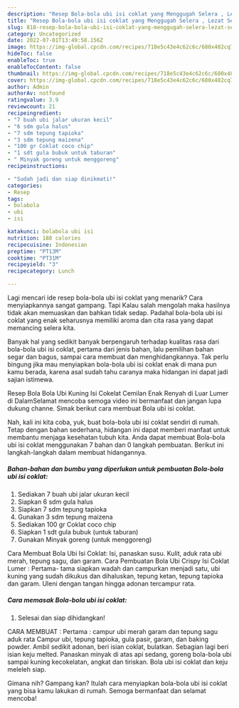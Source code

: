 ```yaml
---
description: "Resep Bola-bola ubi isi coklat yang Menggugah Selera , Lezat Sekali"
title: "Resep Bola-bola ubi isi coklat yang Menggugah Selera , Lezat Sekali"
slug: 818-resep-bola-bola-ubi-isi-coklat-yang-menggugah-selera-lezat-sekali
category: Uncategorized
date: 2022-07-01T13:49:58.156Z
image: https://img-global.cpcdn.com/recipes/718e5c43e4c62c6c/680x482cq70/bola-bola-ubi-isi-coklat-foto-resep-utama.jpg
hideToc: false
enableToc: true
enableTocContent: false
thumbnail: https://img-global.cpcdn.com/recipes/718e5c43e4c62c6c/680x482cq70/bola-bola-ubi-isi-coklat-foto-resep-utama.jpg
cover: https://img-global.cpcdn.com/recipes/718e5c43e4c62c6c/680x482cq70/bola-bola-ubi-isi-coklat-foto-resep-utama.jpg
author: Admin
authorAv: notfound
ratingvalue: 3.9
reviewcount: 21
recipeingredient:
- "7 buah ubi jalar ukuran kecil"
- "6 sdm gula halus"
- "7 sdm tepung tapioka"
- "3 sdm tepung maizena"
- "100 gr Coklat coco chip"
- "1 sdt gula bubuk untuk taburan"
- " Minyak goreng untuk menggoreng"
recipeinstructions:

- "Sudah jadi dan siap dinikmati!"
categories:
- Resep
tags:
- bolabola
- ubi
- isi

katakunci: bolabola ubi isi 
nutrition: 188 calories
recipecuisine: Indonesian
preptime: "PT13M"
cooktime: "PT31M"
recipeyield: "3"
recipecategory: Lunch

---
```



Lagi mencari ide resep bola-bola ubi isi coklat yang menarik? Cara menyiapkannya sangat gampang. Tapi Kalau salah mengolah maka hasilnya tidak akan memuaskan dan bahkan tidak sedap. Padahal bola-bola ubi isi coklat yang enak seharusnya memiliki aroma dan cita rasa yang dapat memancing selera kita.


Banyak hal yang sedikit banyak berpengaruh terhadap kualitas rasa dari bola-bola ubi isi coklat, pertama dari jenis bahan, lalu pemilihan bahan segar dan bagus, sampai cara membuat dan menghidangkannya. Tak perlu bingung jika mau menyiapkan bola-bola ubi isi coklat enak di mana pun kamu berada, karena asal sudah tahu caranya maka hidangan ini dapat jadi sajian istimewa.

Resep Bola Bola Ubi Kuning Isi Cokelat Cemilan Enak Renyah di Luar Lumer di DalamSelamat mencoba semoga video ini bermanfaat dan jangan lupa dukung channe. Simak berikut cara membuat Bola ubi isi coklat.


Nah, kali ini kita coba, yuk, buat bola-bola ubi isi coklat sendiri di rumah. Tetap dengan bahan sederhana, hidangan ini dapat memberi manfaat untuk membantu menjaga kesehatan tubuh kita. Anda dapat membuat Bola-bola ubi isi coklat menggunakan 7 bahan dan 0 langkah pembuatan. Berikut ini langkah-langkah dalam membuat hidangannya.

<!--inarticleads1-->

##### Bahan-bahan dan bumbu yang diperlukan untuk pembuatan Bola-bola ubi isi coklat:

1. Sediakan 7 buah ubi jalar ukuran kecil
1. Siapkan 6 sdm gula halus
1. Siapkan 7 sdm tepung tapioka
1. Gunakan 3 sdm tepung maizena
1. Sediakan 100 gr Coklat coco chip
1. Siapkan 1 sdt gula bubuk (untuk taburan)
1. Gunakan  Minyak goreng (untuk menggoreng)


Cara Membuat Bola Ubi Isi Coklat: Isi, panaskan susu. Kulit, aduk rata ubi merah, tepung sagu, dan garam. Cara Pembuatan Bola Ubi Crispy Isi Coklat Lumer : Pertama- tama siapkan wadah dan campurkan menjadi satu, ubi kuning yang sudah dikukus dan dihaluskan, tepung ketan, tepung tapioka dan garam. Uleni dengan tangan hingga adonan tercampur rata. 

<!--inarticleads2-->

##### Cara memasak Bola-bola ubi isi coklat:


1. Selesai dan siap dihidangkan!

CARA MEMBUAT : Pertama : campur ubi merah garam dan tepung sagu aduk rata Campur ubi, tepung tapioka, gula pasir, garam, dan baking powder. Ambil sedikit adonan, beri isian coklat, bulatkan. Sebagian lagi beri isian keju melted. Panaskan minyak di atas api sedang, goreng bola-bola ubi sampai kuning kecokelatan, angkat dan tiriskan. Bola ubi isi coklat dan keju meleleh siap. 

Gimana nih? Gampang kan? Itulah cara menyiapkan bola-bola ubi isi coklat yang bisa kamu lakukan di rumah. Semoga bermanfaat dan selamat mencoba!
